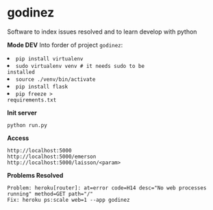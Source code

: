 # godinez
Software to index issues resolved and to learn develop with python

**Mode DEV**
	Into forder of project `godinez`:
	<li><code>pip install virtualenv</code></li>
	<li><code>sudo virtualenv venv # it needs sudo to be installed</code></li>
 	<li><code>source ./venv/bin/activate</code></li>
	<li><code>pip install flask</code></li>
  	<li><code>pip freeze > requirements.txt</code></li>

**Init server**

	python run.py

**Access**

	http://localhost:5000
	http://localhost:5000/emerson
	http://localhost:5000/laisson/<param>

**Problems Resolved**

	Problem: heroku[router]: at=error code=H14 desc="No web processes running" method=GET path="/"
	Fix: heroku ps:scale web=1 --app godinez
